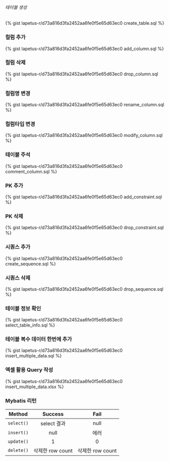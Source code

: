 ###### 테이블 생성

{% gist lapetus-r/d73a816d3fa2452aa6fe0f5e65d63ec0 create_table.sql %}

### 컬럼 추가

{% gist lapetus-r/d73a816d3fa2452aa6fe0f5e65d63ec0 add_column.sql %}

### 컬럼 삭제

{% gist lapetus-r/d73a816d3fa2452aa6fe0f5e65d63ec0 drop_column.sql %}

### 컬럼명 변경

{% gist lapetus-r/d73a816d3fa2452aa6fe0f5e65d63ec0 rename_column.sql %}

### 컬럼타입 변경

{% gist lapetus-r/d73a816d3fa2452aa6fe0f5e65d63ec0 modify_column.sql %}

### 테이블 주석

{% gist lapetus-r/d73a816d3fa2452aa6fe0f5e65d63ec0 comment_column.sql %}

### PK 추가

{% gist lapetus-r/d73a816d3fa2452aa6fe0f5e65d63ec0 add_constraint.sql %}

### PK 삭제

{% gist lapetus-r/d73a816d3fa2452aa6fe0f5e65d63ec0 drop_constraint.sql %}

### 시퀀스 추가

{% gist lapetus-r/d73a816d3fa2452aa6fe0f5e65d63ec0 create_sequence.sql %}

### 시퀀스 삭제

{% gist lapetus-r/d73a816d3fa2452aa6fe0f5e65d63ec0 drop_sequence.sql %}

### 테이블 정보 확인

{% gist lapetus-r/d73a816d3fa2452aa6fe0f5e65d63ec0 select_table_info.sql %}

### 테이블 복수 데이터 한번에 추가

{% gist lapetus-r/d73a816d3fa2452aa6fe0f5e65d63ec0 insert_multiple_data.sql %}

### 엑셀 활용 Query 작성

{% gist lapetus-r/d73a816d3fa2452aa6fe0f5e65d63ec0 insert_multiple_data.xlsx %}

### Mybatis 리턴

| Method | Success | Fail |
|:---:|:---:|:---:|
| `select()` | select 결과 | null |
| `insert()` | null|에러 |
| `update()` | 1 | 0 |
| `delete()` | 삭제한 row count | 삭제한 row count |
